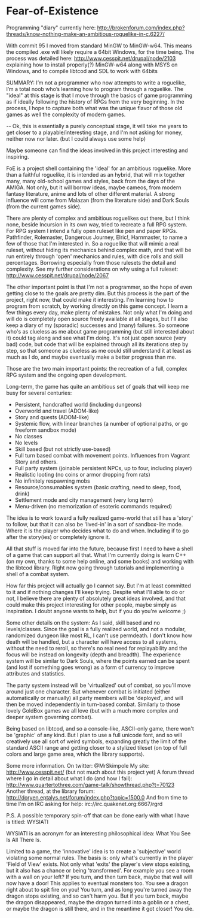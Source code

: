 Fear-of-Existence
=================

Programming "diary" currently here: http://brokenforum.com/index.php?threads/know-nothing-make-an-ambitious-roguelike-in-c.6227/

With commit 95 I moved from standard MinGW to MinGW-w64. This means the compiled .exe will likely require a 64bit Windows, for the time being. The process was detailed here: http://www.cesspit.net/drupal/node/2103 explaining how to install properly(?) MinGW-w64 along with MSYS on Windows, and to compile libtcod and SDL to work with 64bits

SUMMARY: I’m not a programmer who now attempts to write a roguelike, I’m a total noob who’s learning how to program through a roguelike. The "ideal" at this stage is that I move through the basics of game programming as if ideally following the history of RPGs from the very beginning. In the process, I hope to capture both what was the unique flavor of those old games as well the complexity of modern games.

--
Ok, this is essentially a purely conceptual stage, it will take me years to get closer to a playable/interesting stage, and I'm not asking for money, neither now nor later. (but I could always use some help)

Maybe someone can find the ideas involved in this project interesting and inspiring.

FoE is a project shell containing the 'ideal' for an ambitious roguelike. More than a faithful roguelike, it is intended as an hybrid, that will mix together many, many old-school games and styles, back from the days of the AMIGA. Not only, but it will borrow ideas, maybe cameos, from modern fantasy literature, anime and lots of other different material. A strong influence will come from Malazan (from the literature side) and Dark Souls (from the current games side).

There are plenty of complex and ambitious roguelikes out there, but I think none, beside Incursion in its own way, tried to recreate a full RPG system. For RPG system I intend a fully open ruleset like pen and paper RPGs. Pathfinder, Rolemaster, Dangerous Journey, Elric!, Harnmaster, to name a few of those that I'm interested in. So a roguelike that will mimic a real ruleset, without hiding its mechanics behind complex math, and that will be run entirely through 'open' mechanics and rules, with dice rolls and skill percentages. Borrowing especially from those rulesets the detail and complexity. See my further considerations on why using a full ruleset: http://www.cesspit.net/drupal/node/2067

The other important point is that I'm not a programmer, so the hope of even getting close to the goals are pretty dim. But this process is the part of the project, right now, that could make it interesting. I'm learning how to program from scratch, by working directly on this game concept. I learn a few things every day, make plenty of mistakes. Not only what I'm doing and will do is completely open source freely available at all stages, but I'll also keep a diary of my (sporadic) successes and (many) failures. So someone who's as clueless as me about game programming (but still interested about it) could tag along and see what I'm doing. It's not just open source (very bad) code, but code that will be explained through all its iterations step by step, so that someone as clueless as me could still understand it at least as much as I do, and maybe eventually make a better progress than me.

Those are the two main important points: the recreation of a full, complex RPG system and the ongoing open development.

Long-term, the game has quite an ambitious set of goals that will keep me busy for several centuries:


- Persistent, handcrafted world (including dungeons) 
- Overworld and travel (ADOM-like)
- Story and quests (ADOM-like)
- Systemic flow, with linear branches (a number of optional paths, or go freeform sandbox mode)
- No classes
- No levels
- Skill based (but not strictly use-based)
- Full turn based combat with movement points. Influences from Vagrant Story and others.
- Full party system (joinable persistent NPCs, up to four, including player)
- Realistic looting (no coins or armor dropping from rats)
- No infinitely respawning mobs
- Resource/consumables system (basic crafting, need to sleep, food, drink)
- Settlement mode and city management (very long term)
- Menu-driven (no memorization of esoteric commands required)


The idea is to work toward a fully realized game-world that still has a 'story' to follow, but that it can also be 'lived-in' in a sort of sandbox-lite mode. Where it is the player who decides what to do and when. Including if to go after the story(ies) or completely ignore it.

All that stuff is moved far into the future, because first I need to have a shell of a game that can support all that. What I'm currently doing is learn C++ (on my own, thanks to some help online, and some books) and working with the libtcod library. Right now going through tutorials and implementing a shell of a combat system.

How far this project will actually go I cannot say. But I'm at least committed to it and if nothing changes I'll keep trying. Despite what I'll able to do or not, I believe there are plenty of absolutely great ideas involved, and that could make this project interesting for other people, maybe simply as inspiration. I doubt anyone wants to help, but if you do you're welcome ;)

Some other details on the system:
As I said, skill based and no levels/classes. Since the goal is a fully realized world, and not a modular, randomized dungeon like most RL, I can't use permdeath. I don't know how death will be handled, but a character will have access to all systems, without the need to reroll, so there's no real need for replayability and the focus will be instead on longevity (depth and breadth). The experience system will be similar to Dark Souls, where the points earned can be spent (and lost if something goes wrong) as a form of currency to improve attributes and statistics.

The party system instead will be 'virtualized' out of combat, so you'll move around just one character. But whenever combat is initiated (either automatically or manually) all party members will be 'deployed', and will then be moved independently in turn-based combat. Similarly to those lovely GoldBox games we all love (but with a much more complex and deeper system governing combat).

Being based on libtcod, and so a console-like, ASCII-only game, there won't be 'graphic' of any kind. But I plan to use a full unicode font, and so will creatively use all sort of weird symbols, expanding greatly the limit of the standard ASCII range and getting closer to a stylized tileset (on top of full colors and large game area, which the library supports).

Some more information.
On twitter: @MrSkimpole
My site: http://www.cesspit.net/ (but not much about this project yet)
A forum thread where I go in detail about what I do (and how I fail): http://www.quartertothree.com/game-talk/showthread.php?t=70123
Another thread, at the library forum: http://doryen.eptalys.net/forum/index.php?topic=1500.0
And from time to time I'm on IRC asking for help: irc://irc.quakenet.org:6667/rgrd

P.S.
A possible temporary spin-off that can be done early with what I have is titled: WYSIATI

WYSIATI is an acronym for an interesting philosophical idea: What You See Is All There Is.

Limited to a game, the 'innovative' idea is to create a 'subjective' world violating some normal rules. The basis is: only what's currently in the player 'Field of View' exists. Not only what 'exits' the player's view stops existing, but it also has a chance or being 'transformed'. For example you see a room with a wall on your left? If you turn, and then turn back, maybe that wall will now have a door! This applies to eventual monsters too. You see a dragon right about to spit fire on you! You turn, and as long you're turned away the dragon stops existing, and so can't harm you. But if you turn back, maybe the dragon disappeared, maybe the dragon turned into a goblin or a chest, or maybe the dragon is still there, and in the meantime it got closer! You die.
